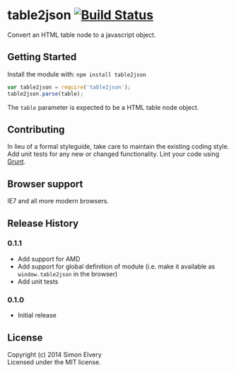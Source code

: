 # table2json [![Build Status](https://secure.travis-ci.org/drzax/table2json.png?branch=master)](http://travis-ci.org/drzax/table2json)

Convert an HTML table node to a javascript object.

## Getting Started
Install the module with: `npm install table2json`

```javascript
var table2json = require('table2json');
table2json.parse(table);
```

The `table` parameter is expected to be a HTML table node object.

## Contributing
In lieu of a formal styleguide, take care to maintain the existing coding style. Add unit tests for any new or changed functionality. Lint your code using [Grunt](http://gruntjs.com/).

## Browser support
IE7 and all more modern browsers.

## Release History

### 0.1.1
- Add support for AMD
- Add support for global definition of module (i.e. make it available as `window.table2json` in the browser)
- Add unit tests

### 0.1.0
- Initial release

## License
Copyright (c) 2014 Simon Elvery  
Licensed under the MIT license.
